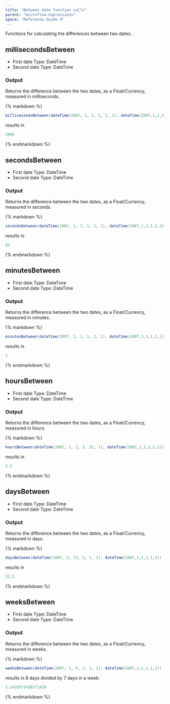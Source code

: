 ```yaml
---
title: "Between date function calls"
parent: "microflow-expressions"
space: "Reference Guide 4"
---
```

Functions for calculating the differences between two dates.

## millisecondsBetween

*   First date
    Type: DateTime
*   Second date
    Type: DateTime

### Output

Returns the difference between the two dates, as a Float/Currency, measured in milliseconds.

<div class="alert alert-info">{% markdown %}

```java
millisecondsBetween(dateTime(2007, 1, 1, 1, 1, 1), dateTime(2007,1,1,1,1,3))

```

results in

```java
2000

```

{% endmarkdown %}</div>

## secondsBetween

*   First date
    Type: DateTime
*   Second date
    Type: DateTime

### Output

Returns the difference between the two dates, as a Float/Currency, measured in seconds.

<div class="alert alert-info">{% markdown %}

```java
secondsBetween(dateTime(2007, 1, 1, 1, 1, 1), dateTime(2007,1,1,1,2,3))

```

results in

```java
62

```

{% endmarkdown %}</div>

## minutesBetween

*   First date
    Type: DateTime
*   Second date
    Type: DateTime

### Output

Returns the difference between the two dates, as a Float/Currency, measured in minutes.

<div class="alert alert-info">{% markdown %}

```java
minutesBetween(dateTime(2007, 1, 1, 1, 2, 1), dateTime(2007,1,1,1,1,1))

```

results in

```java
1

```

{% endmarkdown %}</div>

## hoursBetween

*   First date
    Type: DateTime
*   Second date
    Type: DateTime

### Output

Returns the difference between the two dates, as a Float/Currency, measured in hours.

<div class="alert alert-info">{% markdown %}

```java
hoursBetween(dateTime(2007, 1, 1, 3, 31, 1), dateTime(2007,1,1,1,1,1))

```

results in

```java
2.5

```

{% endmarkdown %}</div>

## daysBetween

*   First date
    Type: DateTime
*   Second date
    Type: DateTime

### Output

Returns the difference between the two dates, as a Float/Currency, measured in days.

<div class="alert alert-info">{% markdown %}

```java
daysBetween(dateTime(2007, 2, 13, 1, 1, 1), dateTime(2007,1,1,1,1,1))

```

results in

```java
32.5

```

{% endmarkdown %}</div>

## weeksBetween

*   First date
    Type: DateTime
*   Second date
    Type: DateTime

### Output

Returns the difference between the two dates, as a Float/Currency, measured in weeks.

<div class="alert alert-info">{% markdown %}

```java
weeksBetween(dateTime(2007, 1, 9, 1, 1, 1), dateTime(2007,1,1,1,1,1))

```

results in 8 days divided by 7 days in a week:

```java
1.1428571428571428

```

{% endmarkdown %}</div>

